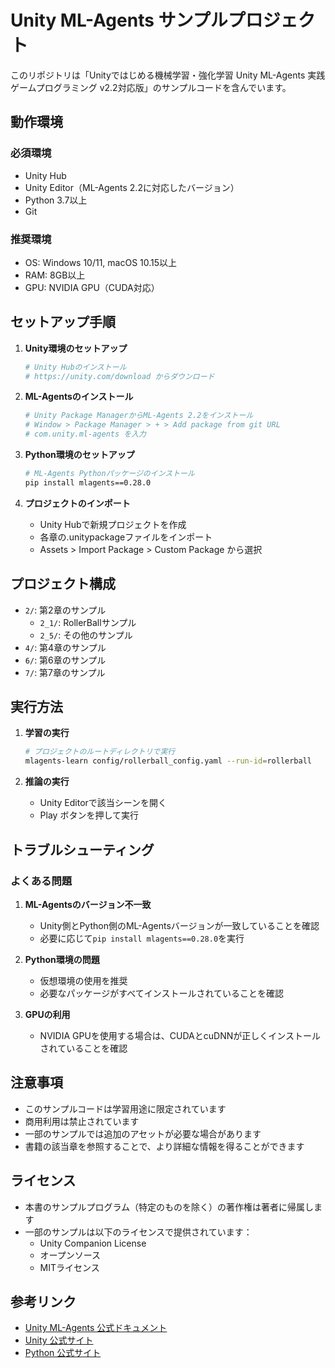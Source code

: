 # Unity ML-Agents サンプルプロジェクト

このリポジトリは「Unityではじめる機械学習・強化学習 Unity ML-Agents 実践ゲームプログラミング v2.2対応版」のサンプルコードを含んでいます。

## 動作環境

### 必須環境
- Unity Hub
- Unity Editor（ML-Agents 2.2に対応したバージョン）
- Python 3.7以上
- Git

### 推奨環境
- OS: Windows 10/11, macOS 10.15以上
- RAM: 8GB以上
- GPU: NVIDIA GPU（CUDA対応）

## セットアップ手順

1. **Unity環境のセットアップ**
   ```bash
   # Unity Hubのインストール
   # https://unity.com/download からダウンロード
   ```

2. **ML-Agentsのインストール**
   ```bash
   # Unity Package ManagerからML-Agents 2.2をインストール
   # Window > Package Manager > + > Add package from git URL
   # com.unity.ml-agents を入力
   ```

3. **Python環境のセットアップ**
   ```bash
   # ML-Agents Pythonパッケージのインストール
   pip install mlagents==0.28.0
   ```

4. **プロジェクトのインポート**
   - Unity Hubで新規プロジェクトを作成
   - 各章の.unitypackageファイルをインポート
   - Assets > Import Package > Custom Package から選択

## プロジェクト構成

- `2/`: 第2章のサンプル
  - `2_1/`: RollerBallサンプル
  - `2_5/`: その他のサンプル
- `4/`: 第4章のサンプル
- `6/`: 第6章のサンプル
- `7/`: 第7章のサンプル

## 実行方法

1. **学習の実行**
   ```bash
   # プロジェクトのルートディレクトリで実行
   mlagents-learn config/rollerball_config.yaml --run-id=rollerball
   ```

2. **推論の実行**
   - Unity Editorで該当シーンを開く
   - Play ボタンを押して実行

## トラブルシューティング

### よくある問題

1. **ML-Agentsのバージョン不一致**
   - Unity側とPython側のML-Agentsバージョンが一致していることを確認
   - 必要に応じて`pip install mlagents==0.28.0`を実行

2. **Python環境の問題**
   - 仮想環境の使用を推奨
   - 必要なパッケージがすべてインストールされていることを確認

3. **GPUの利用**
   - NVIDIA GPUを使用する場合は、CUDAとcuDNNが正しくインストールされていることを確認

## 注意事項

- このサンプルコードは学習用途に限定されています
- 商用利用は禁止されています
- 一部のサンプルでは追加のアセットが必要な場合があります
- 書籍の該当章を参照することで、より詳細な情報を得ることができます

## ライセンス

- 本書のサンプルプログラム（特定のものを除く）の著作権は著者に帰属します
- 一部のサンプルは以下のライセンスで提供されています：
  - Unity Companion License
  - オープンソース
  - MITライセンス

## 参考リンク

- [Unity ML-Agents 公式ドキュメント](https://github.com/Unity-Technologies/ml-agents)
- [Unity 公式サイト](https://unity.com/)
- [Python 公式サイト](https://www.python.org/) 